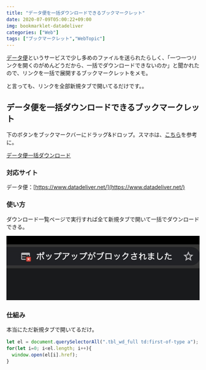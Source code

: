 ```yaml
---
title: "データ便を一括ダウンロードできるブックマークレット"
date: 2020-07-09T05:00:22+09:00
img: bookmarklet-datadeliver
categories: ["Web"]
tags: ["ブックマークレット","WebTopic"]
---
```


[データ便](https://www.datadeliver.net/)というサービスで少し多めのファイルを送られたらしく、「一つ一つリンクを開くのがめんどうだから、一括でダウンロードできないのか」と聞かれたので、リンクを一括で展開するブックマークレットをメモ。

と言っても、リンクを全部新規タブで開いてるだけです。。

## データ便を一括ダウンロードできるブックマークレット

下のボタンをブックマークバーにドラッグ&ドロップ。スマホは、[こちら](https://wayohoo.com/ios/tips/how-to-install-bookmarklet-in-safari-for-ios.html)を参考に。

<a href="javascript:(function()%7Blet%20el%20%3D%20document.querySelectorAll(%22.tbl_wd_full%20td%3Afirst-of-type%20a%22)%3Bfor(let%20i%3D0%3B%20i%3Cel.length%3B%20i%2B%2B)%7Bwindow.open(el%5Bi%5D.href)%3B%7D%7D)()" class=download>データ便一括ダウンロード</a>

### 対応サイト

データ便：[https://www.datadeliver.net/](https://www.datadeliver.net/)

### 使い方

ダウンロード一覧ページで実行すれば全て新規タブで開いて一括でダウンロードできる。

![ポップアップブロックなどは許可する必要がある](../../../images/bookmarklet-datadeliver-1.jpg)

### 仕組み

本当にただ新規タブで開いてるだけ。

```js
let el = document.querySelectorAll(".tbl_wd_full td:first-of-type a");
for(let i=0; i<el.length; i++){
  window.open(el[i].href);
}
```